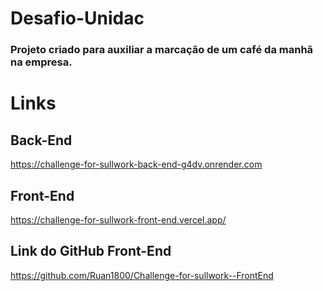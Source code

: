 # Desafio-Unidac 

 ### Projeto criado para auxiliar a marcação de um café da manhã na empresa.

# Links

 ## Back-End
 https://challenge-for-sullwork-back-end-g4dv.onrender.com

## Front-End
https://challenge-for-sullwork-front-end.vercel.app/

## Link do GitHub Front-End
https://github.com/Ruan1800/Challenge-for-sullwork--FrontEnd

    
